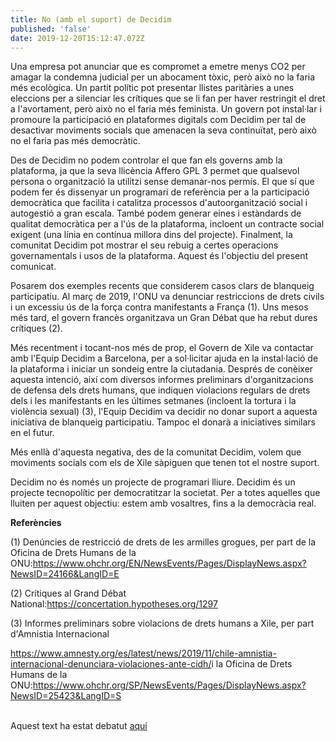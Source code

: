 ```yaml
---
title: No (amb el suport) de Decidim
published: 'false'
date: 2019-12-20T15:12:47.072Z
---
```

Una empresa pot anunciar que es compromet a emetre menys CO2 per amagar la condemna judicial per un abocament tòxic, però això no la faria més ecològica. Un partit polític pot presentar llistes paritàries a unes eleccions per a silenciar les crítiques que se li fan per haver restringit el dret a l'avortament, però això no el faria més feminista. Un govern pot instal·lar i promoure la participació en plataformes digitals com Decidim per tal de desactivar moviments socials que amenacen la seva continuïtat, però això no el faria pas més democràtic.

Des de Decidim no podem controlar el que fan els governs amb la plataforma, ja que la seva llicència Affero GPL 3 permet que qualsevol persona o organització la utilitzi sense demanar-nos permís. El que sí que podem fer és dissenyar un programari de referència per a la participació democràtica que facilita i catalitza processos d'autoorganització social i autogestió a gran escala. També podem generar eines i estàndards de qualitat democràtica per a l'ús de la plataforma, incloent un contracte social exigent (una línia en contínua millora dins del projecte). Finalment, la comunitat Decidim pot mostrar el seu rebuig a certes operacions governamentals i usos de la plataforma. Aquest és l'objectiu del present comunicat.

Posarem dos exemples recents que considerem casos clars de blanqueig participatiu. Al març de 2019, l'ONU va denunciar restriccions de drets civils i un excessiu ús de la força contra manifestants a França (1). Uns mesos més tard, el govern francès organitzava un Gran Débat que ha rebut dures crítiques (2).

Més recentment i tocant-nos més de prop, el Govern de Xile va contactar amb l'Equip Decidim a Barcelona, per a sol·licitar ajuda en la instal·lació de la plataforma i iniciar un sondeig entre la ciutadania. Després de conèixer aquesta intenció, així com diversos informes preliminars d'organitzacions de defensa dels drets humans, que indiquen violacions regulars de drets dels i les manifestants en les últimes setmanes (incloent la tortura i la violència sexual) (3), l'Equip Decidim va decidir no donar suport a aquesta iniciativa de blanqueig participatiu. Tampoc el donarà a iniciatives similars en el futur.

Més enllà d'aquesta negativa, des de la comunitat Decidim, volem que moviments socials com els de Xile sàpiguen que tenen tot el nostre suport.

Decidim no és només un projecte de programari lliure. Decidim és un projecte tecnopolític per democratitzar la societat. Per a totes aquelles que lluiten per aquest objectiu: estem amb vosaltres, fins a la democràcia real.

**Referències**

(1) Denúncies de restricció de drets de les armilles grogues, per part de la Oficina de Drets Humans de la ONU:<https://www.ohchr.org/EN/NewsEvents/Pages/DisplayNews.aspx?NewsID=24166&LangID=E>

(2) Crítiques al Grand Débat National:<https://concertation.hypotheses.org/1297>

(3) Informes preliminars sobre violacions de drets humans a Xile, per part d'Amnistia Internacional

<https://www.amnesty.org/es/latest/news/2019/11/chile-amnistia-internacional-denunciara-violaciones-ante-cidh/>i la Oficina de Drets Humans de la ONU:<https://www.ohchr.org/SP/NewsEvents/Pages/DisplayNews.aspx?NewsID=25423&LangID=S>

\
Aquest text ha estat debatut [aquí](https://meta.decidim.org/assemblies/PoliticaDecidim/f/1163/)
